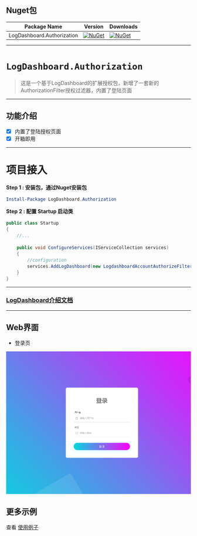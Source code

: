 
## Nuget包

| Package Name |  Version | Downloads
|--------------|  ------- | ----
| LogDashboard.Authorization | [![NuGet](https://img.shields.io/nuget/v/LogDashboard.Authorization)](https://www.nuget.org/packages/LogDashboard.Authorization) | [![NuGet](https://img.shields.io/nuget/dt/LogDashboard.Authorization)](https://www.nuget.org/packages/LogDashboard.Authorization)|

---------

# `LogDashboard.Authorization`
> 这是一个基于LogDashboard的扩展授权包，新增了一套新的AuthorizationFilter授权过滤器，内置了登陆页面

-------

## 功能介绍
- [x] 内置了登陆授权页面
- [x] 开箱即用

------

# 项目接入

**Step 1 : 安装包，通过Nuget安装包**

```powershell
Install-Package LogDashboard.Authorization
```

**Step 2 : 配置 Startup 启动类**

```csharp
public class Startup
{
    //...
    
    public void ConfigureServices(IServiceCollection services)
    {
        //configuration
        services.AddLogDashboard(new LogdashboardAccountAuthorizeFilter("accout", "password"));
    }    
}
```

------

### [LogDashboard介绍文档](https://doc.logdashboard.net/ru-men/quickstart)

----------

## Web界面
- 登录页

![](https://raw.githubusercontent.com/Bryan-Cyf/LogDashboard.Authorization/master/media/login.png)

## 更多示例

查看 [使用例子](https://github.com/Bryan-Cyf/LogDashboard.Authorization/tree/master/sample)
